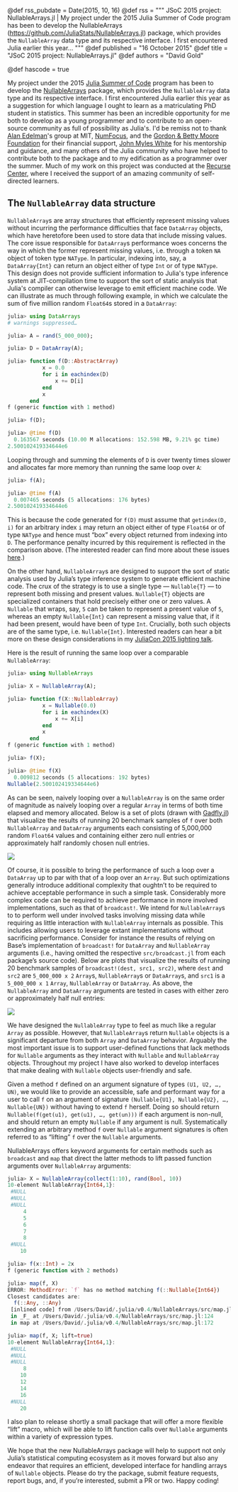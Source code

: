 @def rss_pubdate = Date(2015, 10, 16)
@def rss = """ JSoC 2015 project: NullableArrays.jl | My project under the 2015 Julia Summer of Code program has been to develop the NullableArrays (https://github.com/JuliaStats/NullableArrays.jl) package, which provides the `NullableArray` data type and its respective interface. I first encountered Julia earlier this year... """
@def published = "16 October 2015"
@def title = "JSoC 2015 project: NullableArrays.jl"
@def authors = "David Gold"  

@def hascode = true


My project under the 2015 [Julia Summer of Code](/jsoc/) program has been to develop the [NullableArrays](https://github.com/JuliaStats/NullableArrays.jl) package, which provides the `NullableArray` data type and its respective interface. I first encountered Julia earlier this year as a suggestion for which language I ought to learn as a matriculating PhD student in statistics. This summer has been an incredible opportunity for me both to develop as a young programmer and to contribute to an open-source community as full of possibility as Julia's. I'd be remiss not to thank [Alan Edelman](https://math.mit.edu/~edelman/)'s group at MIT, [NumFocus](https://numfocus.org/), and the [Gordon & Betty Moore Foundation](https://www.moore.org/) for their financial support, [John Myles White](https://github.com/johnmyleswhite/) for his mentorship and guidance, and many others of the Julia community who have helped to contribute both to the package and to my edification as a programmer over the summer. Much of my work on this project was conducted at the [Recurse Center](https://www.recurse.com), where I received the support of an amazing community of self-directed learners.


## The `NullableArray` data structure

`NullableArray`s are array structures that efficiently represent missing values without incurring the performance difficulties that face `DataArray` objects, which have heretofore been used to store data that include missing values. The core issue responsible for `DataArray`s performance woes concerns the way in which the former represent missing values, i.e. through a token `NA` object of token type `NAType`. In particular, indexing into, say, a `DataArray{Int}` can return an object either of type `Int` or of type `NAType`. This design does not provide sufficient information to Julia's type inference system at JIT-compilation time to support the sort of static analysis that Julia's compiler can otherwise leverage to emit efficient machine code. We can illustrate as much through following example, in which we calculate the sum of five million random `Float64`s stored in a `DataArray`:

```julia
julia> using DataArrays
# warnings suppressed…

julia> A = rand(5_000_000);

julia> D = DataArray(A);

julia> function f(D::AbstractArray)
           x = 0.0
           for i in eachindex(D)
               x += D[i]
           end
           x
       end
f (generic function with 1 method)

julia> f(D);

julia> @time f(D)
  0.163567 seconds (10.00 M allocations: 152.598 MB, 9.21% gc time)
2.500102419334644e6
```

Looping through and summing the elements of `D` is over twenty times slower and allocates far more memory than running the same loop over `A`:

```julia
julia> f(A);

julia> @time f(A)
  0.007465 seconds (5 allocations: 176 bytes)
2.500102419334644e6
```

This is because the code generated for `f(D)` must assume that `getindex(D, i)` for an arbitrary index `i` may return an object either of type `Float64` or of type `NAType` and hence must “box” every object returned from indexing into `D`. The performance penalty incurred by this requirement is reflected in the comparison above. (The interested reader can find more about these issues [here](https://www.johnmyleswhite.com/notebook/2014/11/29/whats-wrong-with-statistics-in-julia/).)

On the other hand, `NullableArray`s are designed to support the sort of static analysis used by Julia’s type inference system to generate efficient machine code. The crux of the strategy is to use a single type — `Nullable{T}` — to represent both missing and present values. `Nullable{T}` objects are specialized containers that hold precisely either one or zero values. A `Nullable` that wraps, say, `5` can be taken to represent a present value of `5`, whereas an empty `Nullable{Int}` can represent a missing value that, if it had been present, would have been of type `Int`. Crucially, both such objects are of the same type, i.e. `Nullable{Int}`. Interested readers can hear a bit more on these design considerations in my [JuliaCon 2015 lighting talk](https://www.youtube.com/watch?v=2v5k28F80BQ).

Here is the result of running the same loop over a comparable `NullableArray`:

```julia
julia> using NullableArrays

julia> X = NullableArray(A);

julia> function f(X::NullableArray)
           x = Nullable(0.0)
           for i in eachindex(X)
               x += X[i]
           end
           x
       end
f (generic function with 1 method)

julia> f(X);

julia> @time f(X)
  0.009812 seconds (5 allocations: 192 bytes)
Nullable(2.500102419334644e6)
```

As can be seen, naively looping over a `NullableArray` is on the same order of magnitude as naively looping over a regular `Array` in terms of both time elapsed and memory allocated. Below is a set of plots (drawn with [Gadfly.jl](https://github.com/dcjones/Gadfly.jl)) that visualize the results of running 20 benchmark samples of `f` over both `NullableArray` and `DataArray` arguments each consisting of 5,000,000 random `Float64` values and containing either zero null entries or approximately half randomly chosen null entries.

![](/assets/blog/2015-10-03-nullablearrays-images/f_plot.png)

Of course, it is possible to bring the performance of such a loop over a `DataArray` up to par with that of a loop over an `Array`. But such optimizations generally introduce additional complexity that oughtn’t to be required to achieve acceptable performance in such a simple task. Considerably more complex code can be required to achieve performance in more involved implementations, such as that of `broadcast!`. We intend for `NullableArray`s to to perform well under involved tasks involving missing data while requiring as little interaction with `NullableArray` internals as possible. This includes allowing users to leverage extant implementations without sacrificing performance. Consider for instance the results of relying on Base’s implementation of `broadcast!` for `DataArray` and `NullableArray` arguments (i.e., having omitted the respective `src/broadcast.jl` from each package’s source code). Below are plots that visualize the results of running 20 benchmark samples of `broadcast!(dest, src1, src2)`, where `dest` and `src2` are `5_000_000 x 2` `Array`s, `NullableArray`s or `DataArray`s, and `src1` is a `5_000_000 x 1` `Array`, `NullableArray` or `DataArray`. As above, the `NullableArray` and `DataArray` arguments are tested in cases with either zero or approximately half null entries:

![](/assets/blog/2015-10-03-nullablearrays-images/bcast_plot.png)

We have designed the `NullableArray` type to feel as much like a regular `Array` as possible. However, that `NullableArray`s return `Nullable` objects is a significant departure from both `Array` and `DataArray` behavior. Arguably the most important issue is to support user-defined functions that lack methods for `Nullable` arguments as they interact with `Nullable` and `NullableArray` objects. Throughout my project I have also worked to develop interfaces that make dealing with `Nullable` objects user-friendly and safe.

Given a method `f` defined on an argument signature of types `(U1, U2, …, UN)`, we would like to provide an accessible, safe and performant way for a user to call `f` on an argument of signature `(Nullable{U1}, Nullable{U2}, …, Nullable{UN})` without having to extend `f` herself. Doing so should return `Nullable(f(get(u1), get(u1), …, get(un)))` if each argument is non-null, and should return an empty `Nullable` if any argument is null. Systematically extending an arbitrary method `f` over `Nullable` argument signatures is often referred to as “lifting” `f` over the `Nullable` arguments.

NullableArrays offers keyword arguments for certain methods such as `broadcast` and `map` that direct the latter methods to lift passed function arguments over `NullableArray` arguments:

```julia
julia> X = NullableArray(collect(1:10), rand(Bool, 10))
10-element NullableArray{Int64,1}:
 #NULL
 #NULL
 #NULL
     4
     5
     6
     7
     8
 #NULL
    10

julia> f(x::Int) = 2x
f (generic function with 2 methods)

julia> map(f, X)
ERROR: MethodError: `f` has no method matching f(::Nullable{Int64})
Closest candidates are:
  f(::Any, ::Any)
 [inlined code] from /Users/David/.julia/v0.4/NullableArrays/src/map.jl:93
 in _F_ at /Users/David/.julia/v0.4/NullableArrays/src/map.jl:124
 in map at /Users/David/.julia/v0.4/NullableArrays/src/map.jl:172

julia> map(f, X; lift=true)
10-element NullableArray{Int64,1}:
 #NULL
 #NULL
 #NULL
     8
    10
    12
    14
    16
 #NULL
    20
```

I also plan to release shortly a small package that will offer a more flexible “lift” macro, which will be able to lift function calls over `Nullable` arguments within a variety of expression types.

We hope that the new NullableArrays package will help to support not only Julia’s statistical computing ecosystem as it moves forward but also any endeavor that requires an efficient, developed interface for handling arrays of `Nullable` objects. Please do try the package, submit feature requests, report bugs, and, if you’re interested, submit a PR or two. Happy coding!
